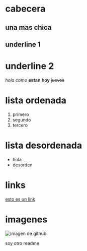 # cabecera 
## una mas chica

underline 1
-----------


underline 2
===========

 *hola* _como_ **estan** __hoy__ ~~jueves~~

 # lista ordenada
 1. primero
 2. segundo
 3. tercero

 # lista desordenada 
 - hola
 - desorden

 # links

 [esto es un link](http://www.google.com)

 # imagenes
 ![imagen de github](https://www.google.com.ar/search?q=logo+de+github&tbm=isch&source=iu&ictx=1&fir=Dxb4FlsQ5BVJBM%252CeiMC0PZmcyb8sM%252C_&vet=1&usg=AI4_-kSoZch0Q-_lfe5g9b811TaN24mcVA&sa=X&ved=2ahUKEwitwbDa6YDwAhX-H7kGHTmaBKAQ9QF6BAgPEAE&biw=1360&bih=657#imgrc=Dxb4FlsQ5BVJBM)

 









soy otro readme
